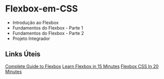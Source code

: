 # Flexbox-em-CSS
 - Introdução ao Flexbox
 - Fundamentos do Flexbox - Parte 1
 - Fundamentos do Flexbox - Parte 2
 - Projeto Integrador

## Links Úteis
[Complete Guide to Flexbox](https://css-tricks.com/snippets/css/a-guide-to-flexbox/)
[Learn Flexbox in 15 Minutes](https://www.youtube.com/watch?v=fYq5PXgSsbE&ab_channel=WebDevSimplified)
[Flexbox CSS In 20 Minutes](https://www.youtube.com/watch?v=JJSoEo8JSnc&ab_channel=TraversyMedia)